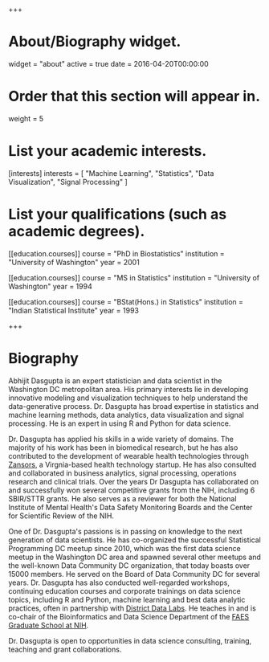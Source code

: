 +++
# About/Biography widget.
widget = "about"
active = true
date = 2016-04-20T00:00:00

# Order that this section will appear in.
weight = 5

# List your academic interests.
[interests]
  interests = [
    "Machine Learning",
    "Statistics",
    "Data Visualization",
    "Signal Processing"
  ]

# List your qualifications (such as academic degrees).
[[education.courses]]
  course = "PhD in Biostatistics"
  institution = "University of Washington"
  year = 2001

[[education.courses]]
  course = "MS in Statistics"
  institution = "University of Washington"
  year = 1994

[[education.courses]]
  course = "BStat(Hons.) in Statistics"
  institution = "Indian Statistical Institute"
  year = 1993
 
+++

# Biography

Abhijit Dasgupta is an expert statistician and data scientist in the Washington DC metropolitan area. His
primary interests lie in developing innovative modeling and visualization techniques to help understand
the data-generative process. Dr. Dasgupta has broad expertise in statistics and machine learning methods, data analytics, data visualization and signal processing. He is an expert in using R and Python for 
data science. 

Dr. Dasgupta has applied his skills in a wide variety of domains. The majority of his work has been
in biomedical research, but he has also contributed to the development of wearable health technologies
through [Zansors](http://www.zansors.com), a Virgnia-based health technology startup. He has also consulted and collaborated
in business analytics, signal processing, operations research and clinical trials. Over the years
Dr Dasgupta has collaborated on and successfully won several competitive grants from the NIH, including 6 SBIR/STTR grants. He also serves as a reviewer for both the National Institute of Mental Health's Data
Safety Monitoring Boards and the Center for Scientific Review of the NIH. 

One of Dr. Dasgupta's passions is in passing on knowledge to the next generation of data scientists. 
He has co-organized the successful Statistical Programming DC meetup since 2010, which was the first
data science meetup in the Washington DC area and spawned several other meetups and the well-known 
Data Community DC organization, that today boasts over 15000 members. He served on the Board of 
Data Community DC for several years. Dr. Dasgupta has also conducted well-regarded workshops, continuing
education courses and corporate trainings on data science topics, including R and Python, machine learning
and best data analytic practices, often in partnership with [District Data Labs](https://www.districtdatalabs.com/). He teaches in and is co-chair of the Bioinformatics and Data Science 
Department of the [FAES Graduate School at NIH](https://faes.org/content/graduate-school). 

Dr. Dasgupta is open to opportunities in data science consulting, training, teaching and grant collaborations. 
